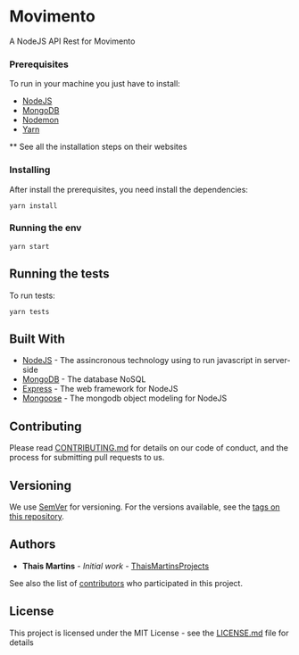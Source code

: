# Movimento

A NodeJS API Rest for Movimento

### Prerequisites

To run in your machine you just have to install:

* [NodeJS](https://nodejs.org/en/)
* [MongoDB](https://www.mongodb.com/)
* [Nodemon](https://nodemon.io/)
* [Yarn](https://yarnpkg.com/en/)

** See all the installation steps on their websites 

### Installing

After install the prerequisites, you need install the dependencies:

```
yarn install
```

### Running the env

```
yarn start
```

## Running the tests

To run tests:

```
yarn tests
```

## Built With

* [NodeJS](https://nodejs.org/en/) - The assincronous technology using to run javascript in server-side
* [MongoDB](https://www.mongodb.com/) - The database NoSQL
* [Express](https://expressjs.com/pt-br/) - The web framework for NodeJS
* [Mongoose](http://mongoosejs.com/) - The mongodb object modeling for NodeJS

## Contributing

Please read [CONTRIBUTING.md](https://github.com/thaismartinsprojects/movimento-api/CONTRIBUTING.md) for details on our code of conduct, and the process for submitting pull requests to us.

## Versioning

We use [SemVer](http://semver.org/) for versioning. For the versions available, see the [tags on this repository](https://github.com/thaismartinsprojects/movimento-api/tags). 

## Authors

* **Thais Martins** - *Initial work* - [ThaisMartinsProjects](https://github.com/thaismartinsprojects)

See also the list of [contributors](https://github.com/thaismartinsprojects/movimento-api/contributors) who participated in this project.

## License

This project is licensed under the MIT License - see the [LICENSE.md](LICENSE.md) file for details
